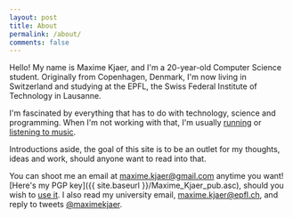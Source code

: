 ```yaml
---
layout: post
title: About
permalink: /about/
comments: false
---
```


Hello! My name is Maxime Kjaer, and I'm a 20-year-old Computer Science student. Originally from Copenhagen, Denmark, I'm now living in Switzerland and studying at the EPFL, the Swiss Federal Institute of Technology in Lausanne.

I'm fascinated by everything that has to do with technology, science and programming. When I'm not working with that, I'm usually [running](https://www.strava.com/athletes/8353205) or [listening to music](https://soundcloud.com/maxime-kjaer).

Introductions aside, the goal of this site is to be an outlet for my thoughts, ideas and work, should anyone want to read into that.

You can shoot me an email at [maxime.kjaer@gmail.com](mailto:maxime.kjaer@gmail.com) anytime you want! [Here's my PGP key]({{ site.baseurl }}/Maxime_Kjaer_pub.asc), should you wish to [use it](https://xkcd.com/1553/). I also read my university email, [maxime.kjaer@epfl.ch](mailto:maxime.kjaer@epfl.ch), and reply to tweets [@maximekjaer](https://twitter.com/maximekjaer).

